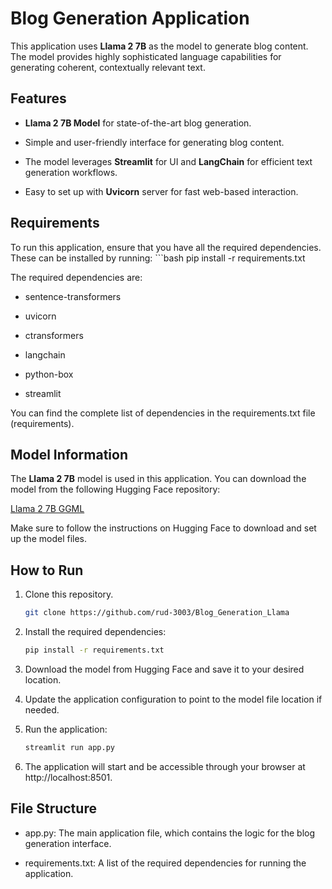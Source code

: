 Blog Generation Application
===========================

This application uses **Llama 2 7B** as the model to generate blog content. The model provides highly sophisticated language capabilities for generating coherent, contextually relevant text.

Features
--------

*   **Llama 2 7B Model** for state-of-the-art blog generation.
    
*   Simple and user-friendly interface for generating blog content.
    
*   The model leverages **Streamlit** for UI and **LangChain** for efficient text generation workflows.
    
*   Easy to set up with **Uvicorn** server for fast web-based interaction.
    

Requirements
------------

To run this application, ensure that you have all the required dependencies. These can be installed by running:
    ```bash 
    pip install -r requirements.txt

The required dependencies are:

*   sentence-transformers
    
*   uvicorn
    
*   ctransformers
    
*   langchain
    
*   python-box
    
*   streamlit
    

You can find the complete list of dependencies in the requirements.txt file​(requirements).

Model Information
-----------------

The **Llama 2 7B** model is used in this application. You can download the model from the following Hugging Face repository:

[Llama 2 7B GGML](https://huggingface.co/TheBloke/Llama-2-7B-Chat-GGML/tree/main)

Make sure to follow the instructions on Hugging Face to download and set up the model files.

How to Run
----------

1. Clone this repository.
    ```bash
    git clone https://github.com/rud-3003/Blog_Generation_Llama
    
2.  Install the required dependencies:
    ```bash
    pip install -r requirements.txt
    
3.  Download the model from Hugging Face and save it to your desired location.
    
4.  Update the application configuration to point to the model file location if needed.
    
5.  Run the application:
    ```bash
    streamlit run app.py
    
6.  The application will start and be accessible through your browser at http://localhost:8501.
    

File Structure
--------------

*   app.py: The main application file, which contains the logic for the blog generation interface.
    
*   requirements.txt: A list of the required dependencies for running the application.
